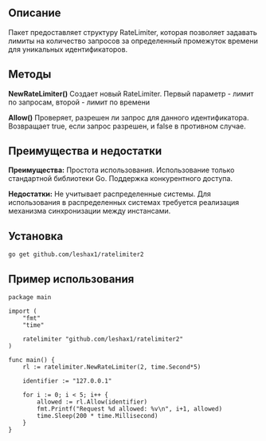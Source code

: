 ## Описание 

Пакет предоставляет структуру RateLimiter, которая позволяет задавать лимиты на количество запросов за определенный промежуток времени для уникальных идентификаторов.

## Методы

**NewRateLimiter()**
Создает новый RateLimiter. Первый параметр - лимит по запросам, второй - лимит по времени

**Allow()** 
Проверяет, разрешен ли запрос для данного идентификатора.
Возвращает true, если запрос разрешен, и false в противном случае.

## Преимущества и недостатки
**Преимущества:**
Простота использования.
Использование только стандартной библиотеки Go.
Поддержка конкурентного доступа. 

**Недостатки:**
Не учитывает распределенные системы. 
Для использования в распределенных системах требуется реализация механизма синхронизации между инстансами.

## Установка
```
go get github.com/leshax1/ratelimiter2
```

## Пример использования

```
package main

import (
	"fmt"
	"time"

	ratelimiter "github.com/leshax1/ratelimiter2"
)

func main() {
	rl := ratelimiter.NewRateLimiter(2, time.Second*5)

	identifier := "127.0.0.1"

	for i := 0; i < 5; i++ {
		allowed := rl.Allow(identifier)
		fmt.Printf("Request %d allowed: %v\n", i+1, allowed)
		time.Sleep(200 * time.Millisecond)
	}
}
```

